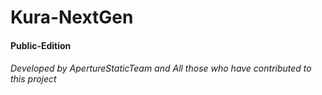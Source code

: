 # Kura-NextGen
#### Public-Edition
###### Developed by ApertureStaticTeam and All those who have contributed to this project
